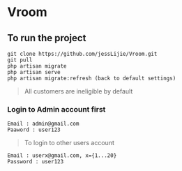# Vroom

## To run the project
```
git clone https://github.com/jessLijie/Vroom.git
git pull
php artisan migrate
php artisan serve
php artisan migrate:refresh (back to default settings)
```
>All customers are ineligible by default

### Login to Admin account first
```
Email : admin@gmail.com
Paaword : user123
```

> To login to other users account
```
Email : userx@gmail.com, x={1...20}
Password : user123
```
